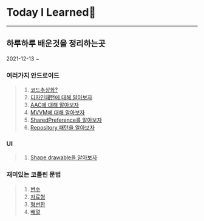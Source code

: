 # Today I Learned📗
--------
## 하루하루 배운것을 정리하는곳
2021-12-13 ~

### 여러가지 안드로이드 
>1. [코드추상화?](Andoroid/여러가지%20안드로이드/동작을%20메서드화%20하는%20이유.md)
>2. [디자인패턴에 대해 알아보자](Andoroid/여러가지%20안드로이드/디자인패턴.md)
>3. [AAC에 대해 알아보자](Andoroid/여러가지%20안드로이드/AAC에%20대해%20알아보자.md)
>4. [MVVM에 대해 알아보자](Andoroid/여러가지%20안드로이드/MVVM디자인%20패턴에%20대해%20공부하자.md)
>5. [SharedPreference를 알아보자](Andoroid/여러가지%20안드로이드/SharedPreferences.md)
>6. [Repository 패턴을 알아보자](Andoroid/여러가지%20안드로이드/Repository패턴.md)

### UI
>1. [Shape drawable을 알아보자](Andoroid/UI/shapedrawable.md)

### 재미있는 코틀린 문법
>1. [변수](Andoroid/kotlin%20grammer/01.변수.md)
>2. [자료형](Andoroid/kotlin%20grammer/02.자료형.md)
>3. [형변환](Andoroid/kotlin%20grammer/03.형변환.md)
>4. [배열](Andoroid/kotlin%20grammer/04.배열.md)

